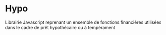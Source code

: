# Hypo
Librairie Javascript reprenant un ensemble de fonctions financières utilisées dans le cadre de prêt hypothécaire ou à tempérament
